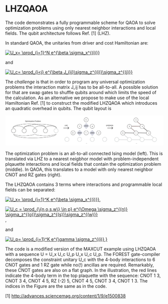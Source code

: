 # LHZQAOA

The code demonstrates a fully programmable scheme for QAOA to solve optimization problems using only nearest neighbor interactions and local fields. The qubit architecture follows Ref. [1] (LHZ).

In standard QAOA, the unitaries from driver and cost Hamiltonian are:

<a href="https://www.codecogs.com/eqnedit.php?latex=U_x=&space;\prod_{i=1}^N&space;e^{\beta&space;\sigma_x^{(i)}}" target="_blank"><img src="https://latex.codecogs.com/gif.latex?U_x=&space;\prod_{i=1}^N&space;e^{\beta&space;\sigma_x^{(i)}}" title="U_x= \prod_{i=1}^N e^{\beta \sigma_x^{(i)}}" /></a>

and 

<a href="https://www.codecogs.com/eqnedit.php?latex=U_c=&space;\prod_{i<j}&space;e^{\beta&space;J_{ij}\sigma_z^{(i)}\sigma_z^{(j)}}" target="_blank"><img src="https://latex.codecogs.com/gif.latex?U_c=&space;\prod_{i<j}&space;e^{\beta&space;J_{ij}\sigma_z^{(i)}\sigma_z^{(j)}}" title="U_c= \prod_{i<j} e^{\beta J_{ij}\sigma_z^{(i)}\sigma_z^{(j)}}" /></a>

The _challenge_ is that in order to program any universal optimization problems the interaction matrix J_ij has to be all-to-all. A possible solution for that are swap gates to shuffle qubits around which limits the speed of the calculation. As an alternative we propose to make use of the local Hamiltonian Ref. [1] to construct the modified LHZQAOA which introduces an quadratic overhead in qubits. The qubit layout is 

![Alt text](img/illustration.png?raw=true "Illustration")

The optimization problem is an all-to-all connected Ising model (left). This is translated via LHZ to a nearest neigbhor model with problem-independent plqauette interactions and local fields that contain the optimization problem (middle). In QAOA, this translates to a model with only nearest neighbor CNOT and RZ gates (right). 

The LHZQAOA contains 3 terms where interactions and programmable local fields can be separated:

<a href="https://www.codecogs.com/eqnedit.php?latex=U_x=&space;\prod_{i=1}^K&space;e^{\beta&space;\sigma_x^{(i)}}" target="_blank"><img src="https://latex.codecogs.com/gif.latex?U_x=&space;\prod_{i=1}^K&space;e^{\beta&space;\sigma_x^{(i)}}" title="U_x= \prod_{i=1}^K e^{\beta \sigma_x^{(i)}}" /></a>,

<a href="https://www.codecogs.com/eqnedit.php?latex=U_c&space;=&space;\prod_{\{n,o,s,w\}&space;\in&space;p}&space;e^{\Omega&space;\sigma_z^{(n)}&space;\sigma_z^{(o)}\sigma_z^{(s)}\sigma_z^{(w)}}" target="_blank"><img src="https://latex.codecogs.com/gif.latex?U_c&space;=&space;\prod_{\{n,o,s,w\}&space;\in&space;p}&space;e^{\Omega&space;\sigma_z^{(n)}&space;\sigma_z^{(o)}\sigma_z^{(s)}\sigma_z^{(w)}}" title="U_c = \prod_{\{n,o,s,w\} \in p} e^{\Omega \sigma_z^{(n)} \sigma_z^{(o)}\sigma_z^{(s)}\sigma_z^{(w)}}" /></a>,

and 

<a href="https://www.codecogs.com/eqnedit.php?latex=U_p=&space;\prod_{i=1}^K&space;e^{\gamma&space;\sigma_z^{(i)}&space;}" target="_blank"><img src="https://latex.codecogs.com/gif.latex?U_p=&space;\prod_{i=1}^K&space;e^{\gamma&space;\sigma_z^{(i)}&space;}" title="U_p= \prod_{i=1}^K e^{\gamma \sigma_z^{(i)} }" /></a>

The code is a modified version of the MAXCUT example using LHZQAOA with a sequence U = U_x U_c U_p U_x U_c U_p. The FOREST gate-compiler decomposes the constraint unitary U_c with the 4-body interactions to 6 CNOT gates and 1 RZ gate while no(!) ancillas are required. Remarkably, these CNOT gates are also on a flat graph. In the illustration, the red lines indicate the 4-body term in the top plaquette with the sequence: CNOT 1 3, CNOT 3 4, CNOT 4 5, RZ (-2) 5,  CNOT 4 5, CNOT 3 4, CNOT 1 3. The indices in the Figure are the same as in the code. 


 [1] http://advances.sciencemag.org/content/1/9/e1500838
